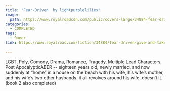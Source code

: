 ```yaml
---
title: "Fear-Driven  by lightpurplelilies"
image:
  path: https://www.royalroadcdn.com/public/covers-large/34884-fear-driven-give-and-take-part-1.jpg
categories:
  - COMPLETED
tags:
  - Queer
link: https://www.royalroad.com/fiction/34884/fear-driven-give-and-take-part-1

---
```

LGBT, Poly, Comedy, Drama, Romance, Tragedy, Multiple Lead Characters, Post ApocalypticABER -- eighteen years old, newly married, and now suddenly at “home” in a house on the beach with his wife, his wife’s mother, and his wife’s two other husbands.  it all revolves around his wife, doesn’t it. (book 2 also completed)

